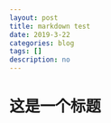 ```yaml
---
layout: post
title: markdown test
date: 2019-3-22
categories: blog
tags: []
description: no
---
```

<font size="4">
  
## 这是一个标题
